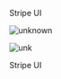 Stripe UI


![unknown](https://user-images.githubusercontent.com/93942770/173639872-86bf0f4b-169d-4b7d-940a-12d18a9b6b90.png)


![unk](https://user-images.githubusercontent.com/93942770/173641457-e5509738-7579-43d6-b693-a9b9f5576bc1.jpg)



Stripe UI

